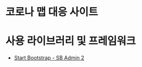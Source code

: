 # 코로나 맵 대응 사이트

# 사용 라이브러리 및 프레임워크
* [Start Bootstrap - SB Admin 2](https://startbootstrap.com/template-overviews/sb-admin-2/)

